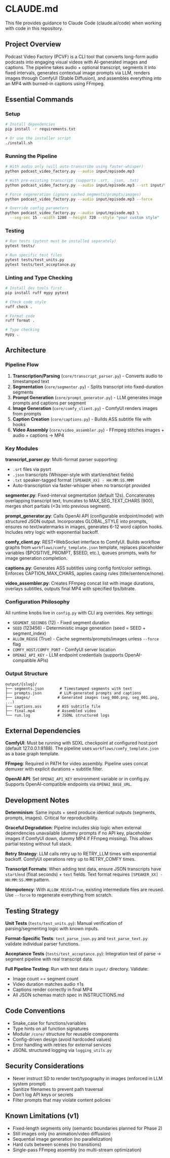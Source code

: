 # CLAUDE.md

This file provides guidance to Claude Code (claude.ai/code) when working with code in this repository.

## Project Overview

Podcast Video Factory (PCVF) is a CLI tool that converts long-form audio podcasts into engaging visual videos with AI-generated images and captions. The pipeline takes audio + optional transcript, segments it into fixed intervals, generates contextual image prompts via LLM, renders images through ComfyUI (Stable Diffusion), and assembles everything into an MP4 with burned-in captions using FFmpeg.

## Essential Commands

### Setup
```bash
# Install dependencies
pip install -r requirements.txt

# Or use the installer script
./install.sh
```

### Running the Pipeline
```bash
# With audio only (will auto-transcribe using faster-whisper)
python podcast_video_factory.py --audio input/episode.mp3

# With pre-existing transcript (supports .srt, .json, .txt)
python podcast_video_factory.py --audio input/episode.mp3 --srt input/transcript.json

# Force regeneration (ignore cached segments/prompts/images)
python podcast_video_factory.py --audio input/episode.mp3 --force

# Override config parameters
python podcast_video_factory.py --audio input/episode.mp3 \
  --seg-sec 15 --width 1280 --height 720 --style "your custom style"
```

### Testing
```bash
# Run tests (pytest must be installed separately)
pytest tests/

# Run specific test files
pytest tests/test_units.py
pytest tests/test_acceptance.py
```

### Linting and Type Checking
```bash
# Install dev tools first
pip install ruff mypy pytest

# Check code style
ruff check .

# Format code
ruff format .

# Type checking
mypy .
```

## Architecture

### Pipeline Flow
1. **Transcription/Parsing** (`core/transcript_parser.py`) - Converts audio to timestamped text
2. **Segmentation** (`core/segmenter.py`) - Splits transcript into fixed-duration segments
3. **Prompt Generation** (`core/prompt_generator.py`) - LLM generates image prompts and captions per segment
4. **Image Generation** (`core/comfy_client.py`) - ComfyUI renders images from prompts
5. **Caption Creation** (`core/captions.py`) - Builds ASS subtitle file with hooks
6. **Video Assembly** (`core/video_assembler.py`) - FFmpeg stitches images + audio + captions → MP4

### Key Modules

**transcript_parser.py**: Multi-format parser supporting:
- `.srt` files via pysrt
- `.json` transcripts (Whisper-style with start/end/text fields)
- `.txt` speaker-tagged format `[SPEAKER_XX] - HH:MM:SS.MMM`
- Auto-transcription via faster-whisper when no transcript provided

**segmenter.py**: Fixed-interval segmentation (default 12s). Concatenates overlapping transcript text, truncates to MAX_SEG_TEXT_CHARS (900), merges short partials (<3s into previous segment).

**prompt_generator.py**: Calls OpenAI API (configurable endpoint/model) with structured JSON output. Incorporates GLOBAL_STYLE into prompts, ensures no text/watermarks in images, generates 6-12 word caption hooks. Includes retry logic with exponential backoff.

**comfy_client.py**: REST+WebSocket interface to ComfyUI. Builds workflow graphs from `workflows/comfy_template.json` template, replaces placeholder variables ($POSITIVE_PROMPT, $SEED, etc.), queues prompts, waits for image generation completion.

**captions.py**: Generates ASS subtitles using config font/color settings. Enforces CAPTION_MAX_CHARS, applies casing rules (title/sentence/none).

**video_assembler.py**: Creates FFmpeg concat list with image durations, overlays subtitles, outputs final MP4 with specified fps/bitrate.

### Configuration Philosophy

All runtime knobs live in `config.py` with CLI arg overrides. Key settings:
- `SEGMENT_SECONDS` (12) - Fixed segment duration
- `SEED` (123456) - Deterministic image generation (seed = SEED + segment_index)
- `ALLOW_REUSE` (True) - Cache segments/prompts/images unless `--force` flag
- `COMFY_HOST/COMFY_PORT` - ComfyUI server location
- `OPENAI_API_KEY` - LLM endpoint credentials (supports OpenAI-compatible APIs)

### Output Structure
```
output/{slug}/
├── segments.json       # Timestamped segments with text
├── prompts.json        # LLM-generated prompts and captions
├── images/            # Generated images (seg_000.png, seg_001.png, ...)
├── captions.ass       # ASS subtitle file
├── final.mp4          # Assembled video
└── run.log            # JSONL structured logs
```

## External Dependencies

**ComfyUI**: Must be running with SDXL checkpoint at configured host:port (default 127.0.0.1:8188). The pipeline uses `workflows/comfy_template.json` as a base graph template.

**FFmpeg**: Required in PATH for video assembly. Pipeline uses concat demuxer with explicit durations + subtitle filter.

**OpenAI API**: Set `OPENAI_API_KEY` environment variable or in config.py. Supports OpenAI-compatible endpoints via `OPENAI_BASE_URL`.

## Development Notes

**Determinism**: Same inputs + seed produce identical outputs (segments, prompts, images). Critical for reproducibility.

**Graceful Degradation**: Pipeline includes skip logic when external dependencies unavailable (dummy prompts if no API key, placeholder images if ComfyUI down, dummy MP4 if FFmpeg missing). This allows partial testing without full stack.

**Retry Strategy**: LLM calls retry up to RETRY_LLM times with exponential backoff. ComfyUI operations retry up to RETRY_COMFY times.

**Transcript Formats**: When adding test data, ensure JSON transcripts have `start`/`end` (float seconds) + `text` fields. Text format requires `[SPEAKER_XX] - HH:MM:SS.MMM` pattern.

**Idempotency**: With `ALLOW_REUSE=True`, existing intermediate files are reused. Use `--force` to regenerate everything from scratch.

## Testing Strategy

**Unit Tests** (`tests/test_units.py`): Manual verification of parsing/segmenting logic with known inputs.

**Format-Specific Tests**: `test_parse_json.py` and `test_parse_text.py` validate individual parser functions.

**Acceptance Tests** (`tests/test_acceptance.py`): Integration test of parse → segment pipeline with real transcript data.

**Full Pipeline Testing**: Run with test data in `input/` directory. Validate:
- Image count == segment count
- Video duration matches audio ±1s
- Captions render correctly in final MP4
- All JSON schemas match spec in INSTRUCTIONS.md

## Code Conventions

- Snake_case for functions/variables
- Type hints on all function signatures
- Modular `/core/` structure for reusable components
- Config-driven design (avoid hardcoded values)
- Error handling with retries for external services
- JSONL structured logging via `logging_utils.py`

## Security Considerations

- Never instruct SD to render text/typography in images (enforced in LLM system prompt)
- Sanitize filenames to prevent path traversal
- Don't log API keys or secrets
- Filter prompts that may violate content policies

## Known Limitations (v1)

- Fixed-length segments only (semantic boundaries planned for Phase 2)
- Still images only (no animation/video diffusion)
- Sequential image generation (no parallelization)
- Hard cuts between scenes (no transitions)
- Single-pass FFmpeg assembly (no multi-stream optimization)
